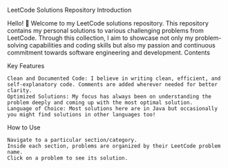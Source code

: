 LeetCode Solutions Repository
Introduction

Hello! 👋 Welcome to my LeetCode solutions repository. This repository contains my personal solutions to various challenging problems from LeetCode. Through this collection, I aim to showcase not only my problem-solving capabilities and coding skills but also my passion and continuous commitment towards software engineering and development.
Contents

Key Features

    Clean and Documented Code: I believe in writing clean, efficient, and self-explanatory code. Comments are added wherever needed for better clarity.
    Optimized Solutions: My focus has always been on understanding the problem deeply and coming up with the most optimal solution.
    Language of Choice: Most solutions here are in Java but occasionally you might find solutions in other languages too!

How to Use

    Navigate to a particular section/category.
    Inside each section, problems are organized by their LeetCode problem name.
    Click on a problem to see its solution.
